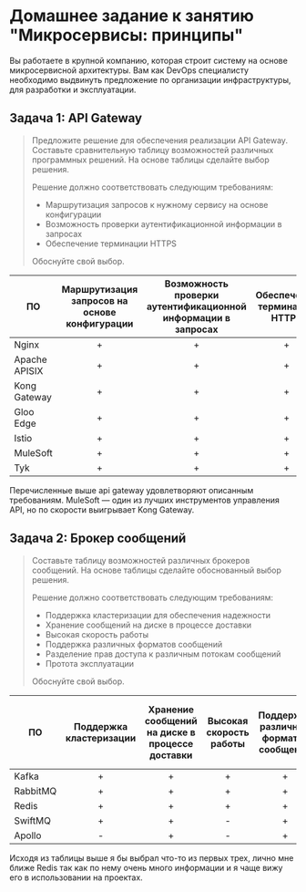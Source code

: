 
# Домашнее задание к занятию "Микросервисы: принципы"

Вы работаете в крупной компанию, которая строит систему на основе микросервисной архитектуры.
Вам как DevOps специалисту необходимо выдвинуть предложение по организации инфраструктуры, для разработки и эксплуатации.

## Задача 1: API Gateway 

>Предложите решение для обеспечения реализации API Gateway. Составьте сравнительную таблицу возможностей различных программных решений. На основе таблицы сделайте выбор решения.
>
>Решение должно соответствовать следующим требованиям:
>- Маршрутизация запросов к нужному сервису на основе конфигурации
>- Возможность проверки аутентификационной информации в запросах
>- Обеспечение терминации HTTPS
>
>Обоснуйте свой выбор.

| ПО            |Маршрутизация запросов на основе конфигурации|Возможность проверки аутентификационной информации в запросах|Обеспечение терминации HTTPS|
| ---           |:---:|:---:|:---:|
| Nginx         | +   | +   | +   |
| Apache APISIX | +   | +   | +   |
| Kong Gateway  | +   | +   | +   |
| Gloo Edge     | +   | +   | +   |
| Istio         | +   | +   | +   |
| MuleSoft      | +   | +   | +   |
| Tyk           | +   | +   | +   |

Перечисленные выше api gateway удовлетворяют описанным требованиям. MuleSoft — один из лучших инструментов управления API, но по скорости выигрывает Kong Gateway.

## Задача 2: Брокер сообщений

>Составьте таблицу возможностей различных брокеров сообщений. На основе таблицы сделайте обоснованный выбор решения.
>
>Решение должно соответствовать следующим требованиям:
>- Поддержка кластеризации для обеспечения надежности
>- Хранение сообщений на диске в процессе доставки
>- Высокая скорость работы
>- Поддержка различных форматов сообщений
>- Разделение прав доступа к различным потокам сообщений
>- Протота эксплуатации
>
>Обоснуйте свой выбор.

| ПО      |Поддержка кластеризации|Хранение сообщений на диске в процессе доставки|Высокая скорость работы|Поддержка различных форматов сообщений| Разделение прав доступа к различным потокам сообщений|Простота эксплуатации|
| ---          |:---:|:---:|:---:|:---:|:---:|:---:|
| Kafka        | +   | +   | +   | +   | +   | +   |
| RabbitMQ     | +   | +   | +   | +   | +   | +   |
| Redis        | +   | +   | +   | +   | +   | +   |
| SwiftMQ      | +   | +   | -   | +   | +   | -   |
| Apollo       | -   | +   | -   | +   | +   | +   |

Исходя из таблицы выше я бы выбрал что-то из первых трех, лично мне ближе Redis так как по нему очень много информации и я чаще вижу его в использовании на проектах.